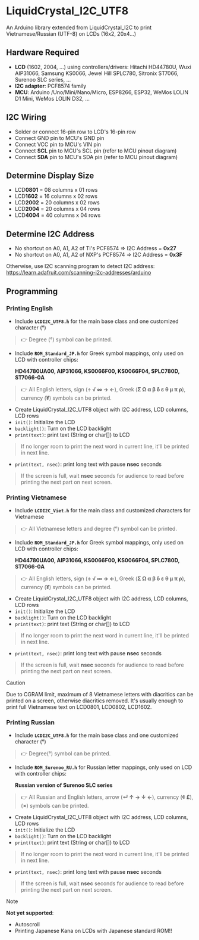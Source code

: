 # LiquidCrystal_I2C_UTF8
An Arduino library extended from LiquidCrystal_I2C to print Vietnamese/Russian (UTF-8) on LCDs (16x2, 20x4...)

## Hardware Required
- **LCD** (1602, 2004, ...) using controllers/drivers:
  Hitachi HD44780U, Wuxi AIP31066, Samsung KS0066, Jewel Hill SPLC780, Sitronix ST7066, Surenoo SLC series, ...
- **I2C adapter**: PCF8574 family
- **MCU**: Arduino /Uno/Mini/Nano/Micro, ESP8266, ESP32, WeMos LOLIN D1 Mini, WeMos LOLIN D32, ...

## I2C Wiring
- Solder or connect 16-pin row to LCD's 16-pin row
- Connect GND pin to MCU's GND pin
- Connect VCC pin to MCU's VIN pin
- Connect **SCL** pin to MCU's SCL pin (refer to MCU pinout diagram)
- Connect **SDA** pin to MCU's SDA pin (refer to MCU pinout diagram)

## Determine Display Size
- LCD**0801** = 08 columns x 01 rows
- LCD**1602** = 16 columns x 02 rows
- LCD**2002** = 20 columns x 02 rows
- LCD**2004** = 20 columns x 04 rows
- LCD**4004** = 40 columns x 04 rows

## Determine I2C Address
- No shortcut on A0, A1, A2 of TI's PCF8574    => I2C Address = **0x27**
- No shortcut on A0, A1, A2 of NXP's PCF8574   => I2C Address = **0x3F**

Otherwise, use I2C scanning program to detect I2C address:
https://learn.adafruit.com/scanning-i2c-addresses/arduino

## Programming
### Printing English
- Include **`LCDI2C_UTF8.h`** for the main base class and one customized character (°)
> :point_right: Degree (°) symbol can be printed.
- Include **`ROM_Standard_JP.h`** for Greek symbol mappings, only used on LCD with controller chips:

  **HD44780UA00, AIP31066, KS0066F00, KS0066F04, SPLC780D, ST7066-0A**
> :point_right: All English letters, sign (**÷ √ ∞ → ←**), Greek (**Σ Ω α β δ ε θ μ π ρ**), currency (**¥**) symbols can be printed.
- Create LiquidCrystal_I2C_UTF8 object with I2C address, LCD columns, LCD rows
- `init()`: Initialize the LCD
- `backlight()`: Turn on the LCD backlight
- `print(text)`: print text (String or char[]) to LCD
> If no longer room to print the next word in current line, it'll be printed in next line.
- `print(text, nsec)`: print long text with pause **nsec** seconds
> If the screen is full, wait **nsec** seconds for audience to read before printing the next part on next screen.

### Printing Vietnamese
- Include **`LCDI2C_Viet.h`** for the main class and customized characters for Vietnamese
> :point_right: All Vietnamese letters and degree (°) symbol can be printed.
- Include **`ROM_Standard_JP.h`** for Greek symbol mappings, only used on LCD with controller chips:

  **HD44780UA00, AIP31066, KS0066F00, KS0066F04, SPLC780D, ST7066-0A**
> :point_right: All English letters, sign (**÷ √ ∞ → ←**), Greek (**Σ Ω α β δ ε θ μ π ρ**), currency (**¥**) symbols can be printed.
- Create LiquidCrystal_I2C_UTF8 object with I2C address, LCD columns, LCD rows
- `init()`: Initialize the LCD
- `backlight()`: Turn on the LCD backlight
- `print(text)`: print text (String or char[]) to LCD
> If no longer room to print the next word in current line, it'll be printed in next line.
- `print(text, nsec)`: print long text with pause **nsec** seconds
> If the screen is full, wait **nsec** seconds for audience to read before printing the next part on next screen.

> [!CAUTION]
> Due to CGRAM limit, maximum of 8 Vietnamese letters with diacritics can be printed on a screen, otherwise diacritics removed.
> It's usually enough to print full Vietnamese text on LCD0801, LCD0802, LCD1602.

### Printing Russian
- Include **`LCDI2C_UTF8.h`** for the main base class and one customized character (°)
> :point_right: Degree(°) symbol can be printed.
- Include **`ROM_Surenoo_RU.h`** for Russian letter mappings, only used on LCD with controller chips:

  **Russian version of Surenoo SLC series**
> :point_right: All Russian and English letters, arrow (**↵ ↑ → ↓ ←**), currency (**¢ £**), (**×**) symbols can be printed.
- Create LiquidCrystal_I2C_UTF8 object with I2C address, LCD columns, LCD rows
- `init()`: Initialize the LCD
- `backlight()`: Turn on the LCD backlight
- `print(text)`: print text (String or char[]) to LCD
> If no longer room to print the next word in current line, it'll be printed in next line.
- `print(text, nsec)`: print long text with pause **nsec** seconds
> If the screen is full, wait **nsec** seconds for audience to read before printing the next part on next screen.

> [!NOTE]
> **Not yet supported**:
> - Autoscroll
> - Printing Japanese Kana on LCDs with Japanese standard ROM!!
